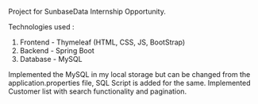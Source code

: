 Project for SunbaseData Internship Opportunity.

Technologies used :
1. Frontend - Thymeleaf (HTML, CSS, JS, BootStrap)
2. Backend  - Spring Boot
3. Database - MySQL

Implemented the MySQL in my local storage but can be changed from the application.properties file, SQL Script is added for the same.
Implemented Customer list with search functionality and pagination.

